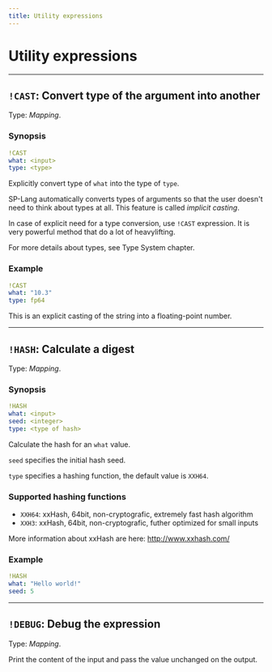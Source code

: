 ```yaml
---
title: Utility expressions
---
```


# Utility expressions


---

## `!CAST`: Convert type of the argument into another 

Type: _Mapping_.

### Synopsis

```yaml
!CAST
what: <input>
type: <type>
```

Explicitly convert type of `what` into the type of `type`.

SP-Lang automatically converts types of arguments so that the user doesn't need to think about types at all.
This feature is called *implicit casting*.

In case of explicit need for a type conversion, use `!CAST` expression.
It is very powerful method that do a lot of heavylifting.

For more details about types, see Type System chapter.

### Example

```yaml
!CAST
what: "10.3"
type: fp64
```

This is an explicit casting of the string into a floating-point number.

---

## `!HASH`: Calculate a digest 

Type: _Mapping_.

### Synopsis

```yaml
!HASH
what: <input>
seed: <integer>
type: <type of hash>
```

Calculate the hash for an `what` value.

`seed` specifies the initial hash seed.

`type` specifies a hashing function, the default value is `XXH64`.


### Supported hashing functions

* `XXH64`: xxHash, 64bit, non-cryptografic, extremely fast hash algorithm
* `XXH3`: xxHash, 64bit, non-cryptografic, futher optimized for small inputs

More information about xxHash are here: http://www.xxhash.com/


### Example

```yaml
!HASH
what: "Hello world!"
seed: 5
```


---

## `!DEBUG`: Debug the expression 

Type: _Mapping_.

Print the content of the input and pass the value unchanged on the output.
